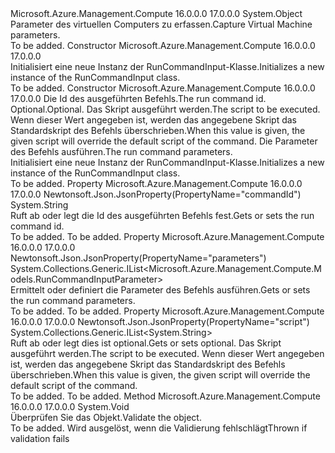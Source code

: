 <Type Name="RunCommandInput" FullName="Microsoft.Azure.Management.Compute.Models.RunCommandInput">
  <TypeSignature Language="C#" Value="public class RunCommandInput" />
  <TypeSignature Language="ILAsm" Value=".class public auto ansi beforefieldinit RunCommandInput extends System.Object" />
  <TypeSignature Language="DocId" Value="T:Microsoft.Azure.Management.Compute.Models.RunCommandInput" />
  <TypeSignature Language="VB.NET" Value="Public Class RunCommandInput" />
  <TypeSignature Language="F#" Value="type RunCommandInput = class" />
  <AssemblyInfo>
    <AssemblyName>Microsoft.Azure.Management.Compute</AssemblyName>
    <AssemblyVersion>16.0.0.0</AssemblyVersion>
    <AssemblyVersion>17.0.0.0</AssemblyVersion>
  </AssemblyInfo>
  <Base>
    <BaseTypeName>System.Object</BaseTypeName>
  </Base>
  <Interfaces />
  <Docs>
    <summary>
            <span data-ttu-id="a3215-101">Parameter des virtuellen Computers zu erfassen.</span><span class="sxs-lookup"><span data-stu-id="a3215-101">Capture Virtual Machine parameters.</span></span>
            </summary>
    <remarks>To be added.</remarks>
  </Docs>
  <Members>
    <Member MemberName=".ctor">
      <MemberSignature Language="C#" Value="public RunCommandInput ();" />
      <MemberSignature Language="ILAsm" Value=".method public hidebysig specialname rtspecialname instance void .ctor() cil managed" />
      <MemberSignature Language="DocId" Value="M:Microsoft.Azure.Management.Compute.Models.RunCommandInput.#ctor" />
      <MemberSignature Language="VB.NET" Value="Public Sub New ()" />
      <MemberType>Constructor</MemberType>
      <AssemblyInfo>
        <AssemblyName>Microsoft.Azure.Management.Compute</AssemblyName>
        <AssemblyVersion>16.0.0.0</AssemblyVersion>
        <AssemblyVersion>17.0.0.0</AssemblyVersion>
      </AssemblyInfo>
      <Parameters />
      <Docs>
        <summary>
            <span data-ttu-id="a3215-102">Initialisiert eine neue Instanz der RunCommandInput-Klasse.</span><span class="sxs-lookup"><span data-stu-id="a3215-102">Initializes a new instance of the RunCommandInput class.</span></span>
            </summary>
        <remarks>To be added.</remarks>
      </Docs>
    </Member>
    <Member MemberName=".ctor">
      <MemberSignature Language="C#" Value="public RunCommandInput (string commandId, System.Collections.Generic.IList&lt;string&gt; script = null, System.Collections.Generic.IList&lt;Microsoft.Azure.Management.Compute.Models.RunCommandInputParameter&gt; parameters = null);" />
      <MemberSignature Language="ILAsm" Value=".method public hidebysig specialname rtspecialname instance void .ctor(string commandId, class System.Collections.Generic.IList`1&lt;string&gt; script, class System.Collections.Generic.IList`1&lt;class Microsoft.Azure.Management.Compute.Models.RunCommandInputParameter&gt; parameters) cil managed" />
      <MemberSignature Language="DocId" Value="M:Microsoft.Azure.Management.Compute.Models.RunCommandInput.#ctor(System.String,System.Collections.Generic.IList{System.String},System.Collections.Generic.IList{Microsoft.Azure.Management.Compute.Models.RunCommandInputParameter})" />
      <MemberSignature Language="VB.NET" Value="Public Sub New (commandId As String, Optional script As IList(Of String) = null, Optional parameters As IList(Of RunCommandInputParameter) = null)" />
      <MemberSignature Language="F#" Value="new Microsoft.Azure.Management.Compute.Models.RunCommandInput : string * System.Collections.Generic.IList&lt;string&gt; * System.Collections.Generic.IList&lt;Microsoft.Azure.Management.Compute.Models.RunCommandInputParameter&gt; -&gt; Microsoft.Azure.Management.Compute.Models.RunCommandInput" Usage="new Microsoft.Azure.Management.Compute.Models.RunCommandInput (commandId, script, parameters)" />
      <MemberType>Constructor</MemberType>
      <AssemblyInfo>
        <AssemblyName>Microsoft.Azure.Management.Compute</AssemblyName>
        <AssemblyVersion>16.0.0.0</AssemblyVersion>
        <AssemblyVersion>17.0.0.0</AssemblyVersion>
      </AssemblyInfo>
      <Parameters>
        <Parameter Name="commandId" Type="System.String" />
        <Parameter Name="script" Type="System.Collections.Generic.IList&lt;System.String&gt;" />
        <Parameter Name="parameters" Type="System.Collections.Generic.IList&lt;Microsoft.Azure.Management.Compute.Models.RunCommandInputParameter&gt;" />
      </Parameters>
      <Docs>
        <param name="commandId"><span data-ttu-id="a3215-103">Die Id des ausgeführten Befehls.</span><span class="sxs-lookup"><span data-stu-id="a3215-103">The run command id.</span></span></param>
        <param name="script"><span data-ttu-id="a3215-104">Optional.</span><span class="sxs-lookup"><span data-stu-id="a3215-104">Optional.</span></span> <span data-ttu-id="a3215-105">Das Skript ausgeführt werden.</span><span class="sxs-lookup"><span data-stu-id="a3215-105">The script to be executed.</span></span>  <span data-ttu-id="a3215-106">Wenn dieser Wert angegeben ist, werden das angegebene Skript das Standardskript des Befehls überschrieben.</span><span class="sxs-lookup"><span data-stu-id="a3215-106">When this value is given, the given script will override the default script of the command.</span></span></param>
        <param name="parameters"><span data-ttu-id="a3215-107">Die Parameter des Befehls ausführen.</span><span class="sxs-lookup"><span data-stu-id="a3215-107">The run command parameters.</span></span></param>
        <summary>
            <span data-ttu-id="a3215-108">Initialisiert eine neue Instanz der RunCommandInput-Klasse.</span><span class="sxs-lookup"><span data-stu-id="a3215-108">Initializes a new instance of the RunCommandInput class.</span></span>
            </summary>
        <remarks>To be added.</remarks>
      </Docs>
    </Member>
    <Member MemberName="CommandId">
      <MemberSignature Language="C#" Value="public string CommandId { get; set; }" />
      <MemberSignature Language="ILAsm" Value=".property instance string CommandId" />
      <MemberSignature Language="DocId" Value="P:Microsoft.Azure.Management.Compute.Models.RunCommandInput.CommandId" />
      <MemberSignature Language="VB.NET" Value="Public Property CommandId As String" />
      <MemberSignature Language="F#" Value="member this.CommandId : string with get, set" Usage="Microsoft.Azure.Management.Compute.Models.RunCommandInput.CommandId" />
      <MemberType>Property</MemberType>
      <AssemblyInfo>
        <AssemblyName>Microsoft.Azure.Management.Compute</AssemblyName>
        <AssemblyVersion>16.0.0.0</AssemblyVersion>
        <AssemblyVersion>17.0.0.0</AssemblyVersion>
      </AssemblyInfo>
      <Attributes>
        <Attribute>
          <AttributeName>Newtonsoft.Json.JsonProperty(PropertyName="commandId")</AttributeName>
        </Attribute>
      </Attributes>
      <ReturnValue>
        <ReturnType>System.String</ReturnType>
      </ReturnValue>
      <Docs>
        <summary>
            <span data-ttu-id="a3215-109">Ruft ab oder legt die Id des ausgeführten Befehls fest.</span><span class="sxs-lookup"><span data-stu-id="a3215-109">Gets or sets the run command id.</span></span>
            </summary>
        <value>To be added.</value>
        <remarks>To be added.</remarks>
      </Docs>
    </Member>
    <Member MemberName="Parameters">
      <MemberSignature Language="C#" Value="public System.Collections.Generic.IList&lt;Microsoft.Azure.Management.Compute.Models.RunCommandInputParameter&gt; Parameters { get; set; }" />
      <MemberSignature Language="ILAsm" Value=".property instance class System.Collections.Generic.IList`1&lt;class Microsoft.Azure.Management.Compute.Models.RunCommandInputParameter&gt; Parameters" />
      <MemberSignature Language="DocId" Value="P:Microsoft.Azure.Management.Compute.Models.RunCommandInput.Parameters" />
      <MemberSignature Language="VB.NET" Value="Public Property Parameters As IList(Of RunCommandInputParameter)" />
      <MemberSignature Language="F#" Value="member this.Parameters : System.Collections.Generic.IList&lt;Microsoft.Azure.Management.Compute.Models.RunCommandInputParameter&gt; with get, set" Usage="Microsoft.Azure.Management.Compute.Models.RunCommandInput.Parameters" />
      <MemberType>Property</MemberType>
      <AssemblyInfo>
        <AssemblyName>Microsoft.Azure.Management.Compute</AssemblyName>
        <AssemblyVersion>16.0.0.0</AssemblyVersion>
        <AssemblyVersion>17.0.0.0</AssemblyVersion>
      </AssemblyInfo>
      <Attributes>
        <Attribute>
          <AttributeName>Newtonsoft.Json.JsonProperty(PropertyName="parameters")</AttributeName>
        </Attribute>
      </Attributes>
      <ReturnValue>
        <ReturnType>System.Collections.Generic.IList&lt;Microsoft.Azure.Management.Compute.Models.RunCommandInputParameter&gt;</ReturnType>
      </ReturnValue>
      <Docs>
        <summary>
            <span data-ttu-id="a3215-110">Ermittelt oder definiert die Parameter des Befehls ausführen.</span><span class="sxs-lookup"><span data-stu-id="a3215-110">Gets or sets the run command parameters.</span></span>
            </summary>
        <value>To be added.</value>
        <remarks>To be added.</remarks>
      </Docs>
    </Member>
    <Member MemberName="Script">
      <MemberSignature Language="C#" Value="public System.Collections.Generic.IList&lt;string&gt; Script { get; set; }" />
      <MemberSignature Language="ILAsm" Value=".property instance class System.Collections.Generic.IList`1&lt;string&gt; Script" />
      <MemberSignature Language="DocId" Value="P:Microsoft.Azure.Management.Compute.Models.RunCommandInput.Script" />
      <MemberSignature Language="VB.NET" Value="Public Property Script As IList(Of String)" />
      <MemberSignature Language="F#" Value="member this.Script : System.Collections.Generic.IList&lt;string&gt; with get, set" Usage="Microsoft.Azure.Management.Compute.Models.RunCommandInput.Script" />
      <MemberType>Property</MemberType>
      <AssemblyInfo>
        <AssemblyName>Microsoft.Azure.Management.Compute</AssemblyName>
        <AssemblyVersion>16.0.0.0</AssemblyVersion>
        <AssemblyVersion>17.0.0.0</AssemblyVersion>
      </AssemblyInfo>
      <Attributes>
        <Attribute>
          <AttributeName>Newtonsoft.Json.JsonProperty(PropertyName="script")</AttributeName>
        </Attribute>
      </Attributes>
      <ReturnValue>
        <ReturnType>System.Collections.Generic.IList&lt;System.String&gt;</ReturnType>
      </ReturnValue>
      <Docs>
        <summary>
            <span data-ttu-id="a3215-111">Ruft ab oder legt dies ist optional.</span><span class="sxs-lookup"><span data-stu-id="a3215-111">Gets or sets optional.</span></span> <span data-ttu-id="a3215-112">Das Skript ausgeführt werden.</span><span class="sxs-lookup"><span data-stu-id="a3215-112">The script to be executed.</span></span>  <span data-ttu-id="a3215-113">Wenn dieser Wert angegeben ist, werden das angegebene Skript das Standardskript des Befehls überschrieben.</span><span class="sxs-lookup"><span data-stu-id="a3215-113">When this value is given, the given script will override the default script of the command.</span></span>
            </summary>
        <value>To be added.</value>
        <remarks>To be added.</remarks>
      </Docs>
    </Member>
    <Member MemberName="Validate">
      <MemberSignature Language="C#" Value="public virtual void Validate ();" />
      <MemberSignature Language="ILAsm" Value=".method public hidebysig newslot virtual instance void Validate() cil managed" />
      <MemberSignature Language="DocId" Value="M:Microsoft.Azure.Management.Compute.Models.RunCommandInput.Validate" />
      <MemberSignature Language="VB.NET" Value="Public Overridable Sub Validate ()" />
      <MemberSignature Language="F#" Value="abstract member Validate : unit -&gt; unit&#xA;override this.Validate : unit -&gt; unit" Usage="runCommandInput.Validate " />
      <MemberType>Method</MemberType>
      <AssemblyInfo>
        <AssemblyName>Microsoft.Azure.Management.Compute</AssemblyName>
        <AssemblyVersion>16.0.0.0</AssemblyVersion>
        <AssemblyVersion>17.0.0.0</AssemblyVersion>
      </AssemblyInfo>
      <ReturnValue>
        <ReturnType>System.Void</ReturnType>
      </ReturnValue>
      <Parameters />
      <Docs>
        <summary>
            <span data-ttu-id="a3215-114">Überprüfen Sie das Objekt.</span><span class="sxs-lookup"><span data-stu-id="a3215-114">Validate the object.</span></span>
            </summary>
        <remarks>To be added.</remarks>
        <exception cref="T:Microsoft.Rest.ValidationException">
            <span data-ttu-id="a3215-115">Wird ausgelöst, wenn die Validierung fehlschlägt</span><span class="sxs-lookup"><span data-stu-id="a3215-115">Thrown if validation fails</span></span>
            </exception>
      </Docs>
    </Member>
  </Members>
</Type>